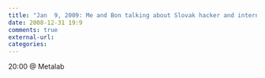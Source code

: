 ```yaml
---
title: "Jan  9, 2009: Me and Bon talking about Slovak hacker and internet culture"
date: 2008-12-31 19:9
comments: true
external-url:
categories:
---
```

20:00 @ Metalab
